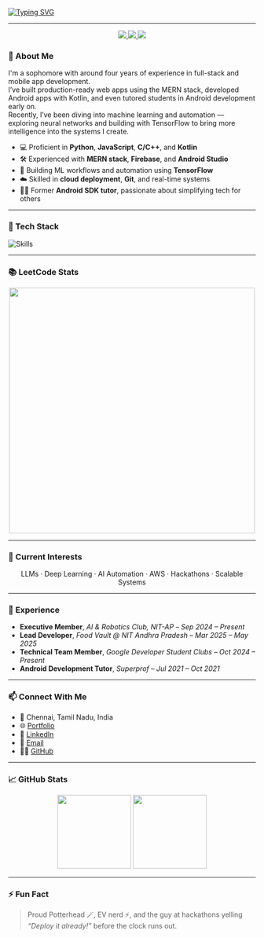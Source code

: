 [![Typing SVG](https://readme-typing-svg.demolab.com?font=Fira+Code&size=44&duration=3000&pause=3000&center=true&vCenter=true&width=1000&lines=Hey+I'm+Renganath+C+👋;Full-Stack+Dev+%7C+AI+Builder;Software+Developer;Let’s+build+something+awesome+🚀)](https://git.io/typing-svg)

---

<p align="center">
  <a href="https://renganath.vercel.app" target="_blank">
    <img src="https://img.shields.io/badge/Portfolio-1f1f1f?style=for-the-badge&logo=vercel&logoColor=white" />
  </a>
  <a href="https://linkedin.com/in/renganathc" target="_blank">
    <img src="https://img.shields.io/badge/LinkedIn-0A66C2?style=for-the-badge&logo=linkedin&logoColor=white" />
  </a>
  <a href="mailto:rengnath1234@gmail.com" target="_blank">
    <img src="https://img.shields.io/badge/Gmail-D14836?style=for-the-badge&logo=gmail&logoColor=white" />
  </a>
</p>

### 🚀 About Me

I'm a sophomore with around four years of experience in full-stack and mobile app development.  
I’ve built production-ready web apps using the MERN stack, developed Android apps with Kotlin, and even tutored students in Android development early on.  
Recently, I’ve been diving into machine learning and automation — exploring neural networks and building with TensorFlow to bring more intelligence into the systems I create.

- 💻 Proficient in **Python**, **JavaScript**, **C/C++**, and **Kotlin**  
- 🛠️ Experienced with **MERN stack**, **Firebase**, and **Android Studio**  
- 🤖 Building ML workflows and automation using **TensorFlow**  
- ☁️ Skilled in **cloud deployment**, **Git**, and real-time systems  
- 🧑‍🏫 Former **Android SDK tutor**, passionate about simplifying tech for others

---

### 🧰 Tech Stack

![Skills](https://skillicons.dev/icons?i=python,js,react,nodejs,express,mongodb,cpp,c,androidstudio,kotlin,firebase,tensorflow,git,aws,azure)

---

### 📚 LeetCode Stats

<p align="center">
  <img src="https://leetcard.jacoblin.cool/renganathc?theme=dark" width="500" />
</p>

---

### 🧠 Current Interests

<p align="center">
  LLMs · Deep Learning · AI Automation · AWS · Hackathons · Scalable Systems
</p>


---

### 💼 Experience

- **Executive Member**, *AI & Robotics Club, NIT-AP* – *Sep 2024 – Present*  
- **Lead Developer**, *Food Vault @ NIT Andhra Pradesh* – *Mar 2025 – May 2025*  
- **Technical Team Member**, *Google Developer Student Clubs* – *Oct 2024 – Present*  
- **Android Development Tutor**, *Superprof* – *Jul 2021 – Oct 2021*

---

### 📫 Connect With Me

- 📍 Chennai, Tamil Nadu, India  
- 🌐 [Portfolio](https://renganath.vercel.app)  
- 💼 [LinkedIn](https://linkedin.com/in/renganathc)  
- 📧 [Email](mailto:rengnath1234@gmail.com)  
- 🧑‍💻 [GitHub](https://github.com/renganathc)

---

### 📈 GitHub Stats

<p align="center">
  <img src="https://github-readme-stats.vercel.app/api?username=renganathc&show_icons=true&theme=radical" height="150" />
  <img src="https://github-readme-stats.vercel.app/api/top-langs/?username=renganathc&layout=compact&theme=radical" height="150" />
</p>

---

### ⚡ Fun Fact

> Proud Potterhead 🪄, EV nerd ⚡, and the guy at hackathons yelling *“Deploy it already!”* before the clock runs out.
